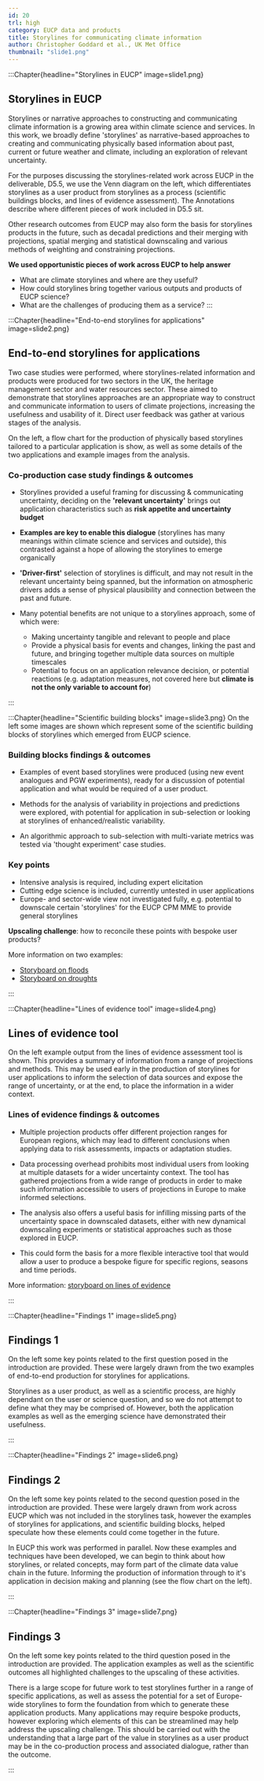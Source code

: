```yaml
---
id: 20
trl: high
category: EUCP data and products
title: Storylines for communicating climate information
author: Christopher Goddard et al., UK Met Office
thumbnail: "slide1.png"
---
```


:::Chapter{headline="Storylines in EUCP" image=slide1.png}
## Storylines in EUCP
Storylines or narrative approaches to constructing and communicating climate
information is a growing area within climate science and services. In this work,
we broadly define 'storylines' as narrative-based approaches to creating and
communicating physically based information about past, current or future weather
and climate, including an exploration of relevant uncertainty.

For the purposes discussing the storylines-related work across EUCP in the
deliverable, D5.5, we use the Venn diagram on the left, which differentiates
storylines as a user product from storylines as a process (scientific buildings
blocks, and lines of evidence assessment). The Annotations describe where
different pieces of work included in D5.5 sit.

Other research outcomes from EUCP may also form the basis for storylines
products in the future, such as decadal predictions and their merging with
projections, spatial merging and statistical downscaling and various methods of
weighting and constraining projections.

**We used opportunistic pieces of work across EUCP to help answer**
- What are climate storylines and where are they useful?
- How could storylines bring together various outputs and products of EUCP science?
- What are the challenges of producing them as a service?
:::

:::Chapter{headline="End-to-end storylines for applications" image=slide2.png}
## End-to-end storylines for applications
Two case studies were performed, where storylines-related information and
products were produced for two sectors in the UK, the heritage management sector
and water resources sector. These aimed to demonstrate that storylines
approaches are an appropriate way to construct and communicate information to
users of climate projections, increasing the usefulness and usability of it.
Direct user feedback was gather at various stages of the analysis.

On the left, a flow chart for the production of physically based storylines
tailored to a particular application is show, as well as some details of the two
applications and example images from the analysis.

### Co-production case study findings & outcomes
- Storylines provided a useful framing for discussing & communicating
  uncertainty, deciding on the **'relevant uncertainty'** brings out application
  characteristics such as **risk appetite and uncertainty budget**

- **Examples are key to enable this dialogue** (storylines has many meanings
  within climate science and services and outside), this contrasted against a
  hope of allowing the storylines to emerge organically

- **'Driver-first'** selection of storylines is difficult, and may not result in
  the relevant uncertainty being spanned, but the information on atmospheric
  drivers adds a sense of physical plausibility and connection between the past
  and future.

- Many potential benefits are not unique to a storylines approach, some of which
  were:
  - Making uncertainty tangible and relevant to people and place
  - Provide a physical basis for events and changes, linking the past and
    future, and bringing together multiple data sources on multiple timescales
  - Potential to focus on an application relevance decision, or potential
    reactions (e.g. adaptation measures, not covered here but **climate is not
    the only variable to account for**)

:::

:::Chapter{headline="Scientific building blocks" image=slide3.png}
On the left some images are shown which represent some of the scientific
building blocks of storylines which emerged from EUCP science.

### Building blocks findings & outcomes
- Examples of event based storylines were produced (using new event analogues
  and PGW experiments), ready for a discussion of potential application and what
  would be required of a user product.

- Methods for the analysis of variability in projections and predictions were
  explored, with potential for application in sub-selection or looking at
  storylines of enhanced/realistic variability.

- An algorithmic approach to sub-selection with multi-variate metrics was tested
  via 'thought experiment' case studies.

### Key points
- Intensive analysis is required, including expert elicitation
- Cutting edge science is included, currently untested in user applications
- Europe- and sector-wide view not investigated fully, e.g. potential to
  downscale certain 'storylines' for the EUCP CPM MME to provide general
  storylines

**Upscaling challenge**: how to reconcile these points with bespoke user
products?

More information on two examples:
- [Storyboard on floods](../flood)
- [Storyboard on droughts](../drought)

:::

:::Chapter{headline="Lines of evidence tool" image=slide4.png}
## Lines of evidence tool
On the left example output from the lines of evidence assessment tool is shown.
This provides a summary of information from a range of projections and methods.
This may be used early in the production of storylines for user applications to
inform the selection of data sources and expose the range of uncertainty, or at
the end, to place the information in a wider context.

###  Lines of evidence findings & outcomes
- Multiple projection products offer different projection ranges for European
  regions, which may lead to different conclusions when applying data to risk
  assessments, impacts or adaptation studies.

- Data processing overhead prohibits most individual users from looking at
  multiple datasets for a wider uncertainty context. The tool has gathered
  projections from a wide range of products in order to make such information
  accessible to users of projections in Europe to make informed selections.

- The analysis also offers a useful basis for infilling missing parts of the
  uncertainty space in downscaled datasets, either with new dynamical
  downscaling experiments or statistical approaches such as those explored in
  EUCP.

- This could form the basis for a more flexible interactive tool that would
  allow a user to produce a bespoke figure for specific regions, seasons and
  time periods.

More information: [storyboard on lines of evidence](../evidence)

:::


:::Chapter{headline="Findings 1" image=slide5.png}
## Findings 1

On the left some key points related to the first question posed in the
introduction are provided. These were largely drawn from the two examples of
end-to-end production for storylines for applications.

Storylines as a user product, as well as a scientific process, are highly
dependant on the user or science question, and so we do not attempt to define
what they may be comprised of. However, both the application examples as well as
the emerging science have demonstrated their usefulness.

:::

:::Chapter{headline="Findings 2" image=slide6.png}
## Findings 2

On the left some key points related to the second question posed in the
introduction are provided. These were largely drawn from work across EUCP which
was not included in the storylines task, however the examples of storylines for
applications, and scientific building blocks, helped speculate how these
elements could come together in the future.

In EUCP this work was performed in parallel. Now these examples and techniques
have been developed, we can begin to think about how storylines, or related
concepts, may form part of the climate data value chain in the future. Informing
the production of information through to it's application in decision making and
planning (see the flow chart on the left).

:::

:::Chapter{headline="Findings 3" image=slide7.png}
## Findings 3
On the left some key points related to the third question posed in the
introduction are provided. The application examples as well as the scientific
outcomes all highlighted challenges to the upscaling of these activities.

There is a large scope for future work to test storylines further in a range of
specific applications, as well as assess the potential for a set of Europe-wide
storylines to form the foundation from which to generate these application
products. Many applications may require bespoke products, however exploring
which elements of this can be streamlined may help address the upscaling
challenge. This should be carried out with the understanding that a large part
of the value in storylines as a user product may be in the co-production process
and associated dialogue, rather than the outcome.

:::
